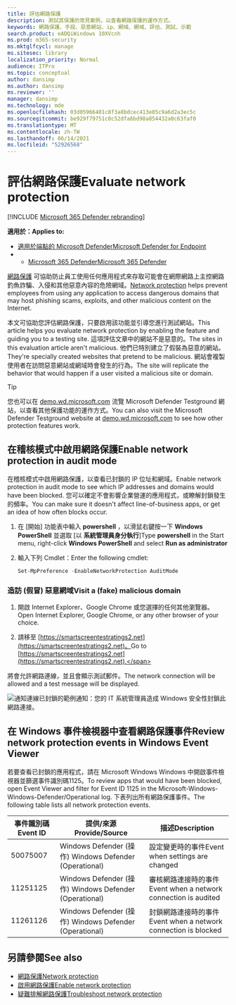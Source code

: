 ```yaml
---
title: 評估網路保護
description: 測試其保護的常見案例，以查看網路保護的運作方式。
keywords: 網路保護、手段、惡意網站、ip、網域、網域、評估、測試、示範
search.product: eADQiWindows 10XVcnh
ms.prod: m365-security
ms.mktglfcycl: manage
ms.sitesec: library
localization_priority: Normal
audience: ITPro
ms.topic: conceptual
author: dansimp
ms.author: dansimp
ms.reviewer: ''
manager: dansimp
ms.technology: mde
ms.openlocfilehash: 03d05966401c8f3a8bdcec413e85c9a6d2a3ec5c
ms.sourcegitcommit: be929f79751c0c52dfa6bd98a854432a0c63faf0
ms.translationtype: MT
ms.contentlocale: zh-TW
ms.lasthandoff: 06/14/2021
ms.locfileid: "52926568"
---
```

# <a name="evaluate-network-protection"></a><span data-ttu-id="cb78c-104">評估網路保護</span><span class="sxs-lookup"><span data-stu-id="cb78c-104">Evaluate network protection</span></span>

[!INCLUDE [Microsoft 365 Defender rebranding](../../includes/microsoft-defender.md)]

<span data-ttu-id="cb78c-105">**適用於：**</span><span class="sxs-lookup"><span data-stu-id="cb78c-105">**Applies to:**</span></span>
- [<span data-ttu-id="cb78c-106">適用於端點的 Microsoft Defender</span><span class="sxs-lookup"><span data-stu-id="cb78c-106">Microsoft Defender for Endpoint</span></span>](https://go.microsoft.com/fwlink/?linkid=2154037)
- - [<span data-ttu-id="cb78c-107">Microsoft 365 Defender</span><span class="sxs-lookup"><span data-stu-id="cb78c-107">Microsoft 365 Defender</span></span>](https://go.microsoft.com/fwlink/?linkid=2118804)

<span data-ttu-id="cb78c-108">[網路保護](network-protection.md) 可協助防止員工使用任何應用程式來存取可能會在網際網路上主控網路釣魚詐騙、入侵和其他惡意內容的危險網域。</span><span class="sxs-lookup"><span data-stu-id="cb78c-108">[Network protection](network-protection.md) helps prevent employees from using any application to access dangerous domains that may host phishing scams, exploits, and other malicious content on the Internet.</span></span>

<span data-ttu-id="cb78c-109">本文可協助您評估網路保護，只要啟用該功能並引導您進行測試網站。</span><span class="sxs-lookup"><span data-stu-id="cb78c-109">This article helps you evaluate network protection by enabling the feature and guiding you to a testing site.</span></span> <span data-ttu-id="cb78c-110">這項評估文章中的網站不是惡意的。</span><span class="sxs-lookup"><span data-stu-id="cb78c-110">The sites in this evaluation article aren't malicious.</span></span> <span data-ttu-id="cb78c-111">他們已特別建立了假裝為惡意的網站。</span><span class="sxs-lookup"><span data-stu-id="cb78c-111">They're specially created websites that pretend to be malicious.</span></span> <span data-ttu-id="cb78c-112">網站會複製使用者在訪問惡意網站或網域時會發生的行為。</span><span class="sxs-lookup"><span data-stu-id="cb78c-112">The site will replicate the behavior that would happen if a user visited a malicious site or domain.</span></span>

> [!TIP]
> <span data-ttu-id="cb78c-113">您也可以在 [demo.wd.microsoft.com](https://demo.wd.microsoft.com?ocid=cx-wddocs-testground) 流覽 Microsoft Defender Testground 網站，以查看其他保護功能的運作方式。</span><span class="sxs-lookup"><span data-stu-id="cb78c-113">You can also visit the Microsoft Defender Testground website at [demo.wd.microsoft.com](https://demo.wd.microsoft.com?ocid=cx-wddocs-testground) to see how other protection features work.</span></span>

## <a name="enable-network-protection-in-audit-mode"></a><span data-ttu-id="cb78c-114">在稽核模式中啟用網路保護</span><span class="sxs-lookup"><span data-stu-id="cb78c-114">Enable network protection in audit mode</span></span>

<span data-ttu-id="cb78c-115">在稽核模式中啟用網路保護，以查看已封鎖的 IP 位址和網域。</span><span class="sxs-lookup"><span data-stu-id="cb78c-115">Enable network protection in audit mode to see which IP addresses and domains would have been blocked.</span></span> <span data-ttu-id="cb78c-116">您可以確定不會影響企業營運的應用程式，或瞭解封鎖發生的頻率。</span><span class="sxs-lookup"><span data-stu-id="cb78c-116">You can make sure it doesn't affect line-of-business apps, or get an idea of how often blocks occur.</span></span>

1. <span data-ttu-id="cb78c-117">在 [開始] 功能表中輸入 **powershell** ，以滑鼠右鍵按一下 **Windows PowerShell** 並選取 [以 **系統管理員身分執行**]</span><span class="sxs-lookup"><span data-stu-id="cb78c-117">Type **powershell** in the Start menu, right-click **Windows PowerShell** and select **Run as administrator**</span></span>
2. <span data-ttu-id="cb78c-118">輸入下列 Cmdlet：</span><span class="sxs-lookup"><span data-stu-id="cb78c-118">Enter the following cmdlet:</span></span>

    ```PowerShell
    Set-MpPreference -EnableNetworkProtection AuditMode
    ```

### <a name="visit-a-fake-malicious-domain"></a><span data-ttu-id="cb78c-119">造訪 (假冒) 惡意網域</span><span class="sxs-lookup"><span data-stu-id="cb78c-119">Visit a (fake) malicious domain</span></span>

1. <span data-ttu-id="cb78c-120">開啟 Internet Explorer、Google Chrome 或您選擇的任何其他瀏覽器。</span><span class="sxs-lookup"><span data-stu-id="cb78c-120">Open Internet Explorer, Google Chrome, or any other browser of your choice.</span></span>

1. <span data-ttu-id="cb78c-121">請移至 [https://smartscreentestratings2.net](https://smartscreentestratings2.net)。</span><span class="sxs-lookup"><span data-stu-id="cb78c-121">Go to [https://smartscreentestratings2.net](https://smartscreentestratings2.net).</span></span>

<span data-ttu-id="cb78c-122">將會允許網路連線，並且會顯示測試郵件。</span><span class="sxs-lookup"><span data-stu-id="cb78c-122">The network connection will be allowed and a test message will be displayed.</span></span>

![通知連線已封鎖的範例通知：您的 IT 系統管理員造成 Windows 安全性封鎖此網路連接。](/microsoft-365/security/defender-endpoint/images/np-notif)

## <a name="review-network-protection-events-in-windows-event-viewer"></a><span data-ttu-id="cb78c-125">在 Windows 事件檢視器中查看網路保護事件</span><span class="sxs-lookup"><span data-stu-id="cb78c-125">Review network protection events in Windows Event Viewer</span></span>

<span data-ttu-id="cb78c-126">若要查看已封鎖的應用程式，請在 Microsoft Windows Windows 中開啟事件檢視器並篩選事件識別碼1125。</span><span class="sxs-lookup"><span data-stu-id="cb78c-126">To review apps that would have been blocked, open Event Viewer and filter for Event ID 1125 in the Microsoft-Windows-Windows-Defender/Operational log.</span></span> <span data-ttu-id="cb78c-127">下表列出所有網路保護事件。</span><span class="sxs-lookup"><span data-stu-id="cb78c-127">The following table lists all network protection events.</span></span>

| <span data-ttu-id="cb78c-128">事件識別碼</span><span class="sxs-lookup"><span data-stu-id="cb78c-128">Event ID</span></span> | <span data-ttu-id="cb78c-129">提供/來源</span><span class="sxs-lookup"><span data-stu-id="cb78c-129">Provide/Source</span></span> | <span data-ttu-id="cb78c-130">描述</span><span class="sxs-lookup"><span data-stu-id="cb78c-130">Description</span></span> |
|-|-|-|
|<span data-ttu-id="cb78c-131">5007</span><span class="sxs-lookup"><span data-stu-id="cb78c-131">5007</span></span> | <span data-ttu-id="cb78c-132">Windows Defender (操作) </span><span class="sxs-lookup"><span data-stu-id="cb78c-132">Windows Defender (Operational)</span></span> | <span data-ttu-id="cb78c-133">設定變更時的事件</span><span class="sxs-lookup"><span data-stu-id="cb78c-133">Event when settings are changed</span></span> |
|<span data-ttu-id="cb78c-134">1125</span><span class="sxs-lookup"><span data-stu-id="cb78c-134">1125</span></span> | <span data-ttu-id="cb78c-135">Windows Defender (操作) </span><span class="sxs-lookup"><span data-stu-id="cb78c-135">Windows Defender (Operational)</span></span> | <span data-ttu-id="cb78c-136">審核網路連接時的事件</span><span class="sxs-lookup"><span data-stu-id="cb78c-136">Event when a network connection is audited</span></span> |
|<span data-ttu-id="cb78c-137">1126</span><span class="sxs-lookup"><span data-stu-id="cb78c-137">1126</span></span> | <span data-ttu-id="cb78c-138">Windows Defender (操作) </span><span class="sxs-lookup"><span data-stu-id="cb78c-138">Windows Defender (Operational)</span></span> | <span data-ttu-id="cb78c-139">封鎖網路連接時的事件</span><span class="sxs-lookup"><span data-stu-id="cb78c-139">Event when a network connection is blocked</span></span> |

## <a name="see-also"></a><span data-ttu-id="cb78c-140">另請參閱</span><span class="sxs-lookup"><span data-stu-id="cb78c-140">See also</span></span>

* [<span data-ttu-id="cb78c-141">網路保護</span><span class="sxs-lookup"><span data-stu-id="cb78c-141">Network protection</span></span>](network-protection.md)
* [<span data-ttu-id="cb78c-142">啟用網路保護</span><span class="sxs-lookup"><span data-stu-id="cb78c-142">Enable network protection</span></span>](enable-network-protection.md)
* [<span data-ttu-id="cb78c-143">疑難排解網路保護</span><span class="sxs-lookup"><span data-stu-id="cb78c-143">Troubleshoot network protection</span></span>](troubleshoot-np.md)
